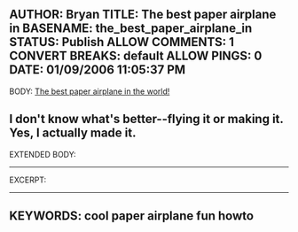 AUTHOR: Bryan
TITLE: The best paper airplane in
BASENAME: the_best_paper_airplane_in
STATUS: Publish
ALLOW COMMENTS: 1
CONVERT BREAKS: __default__
ALLOW PINGS: 0
DATE: 01/09/2006 11:05:37 PM
-----
BODY:
<a title="Paper airplane - The best paper airplane in the world!" href="http://www.zurqui.com/crinfocus/paper/airplane.html">The best paper airplane in the world!</a>

I don't know what's better--flying it or making it. Yes, I actually made it.
-----
EXTENDED BODY:

-----
EXCERPT:

-----
KEYWORDS:
cool paper airplane fun howto
-----


